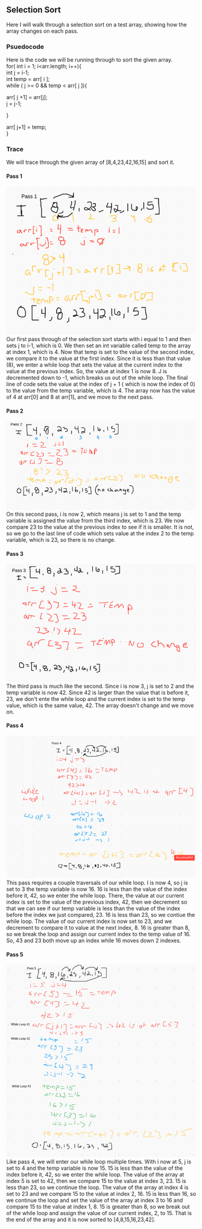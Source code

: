 ## Selection Sort
Here I will walk through a selection sort on a test array, showing how the array
changes on each pass.
### Psuedocode
Here is the code we will be running through to sort the given array.<br>
for( int i = 1; i<arr.length; i++){<br>
int j = i-1;<br>
int temp = arr[ i ];<br>
while ( j >= 0 && temp < arr[ j ]){<br>

  arr[ j  +1] = arr[j];<br>
  j  = j-1;

  }

arr[ j+1] = temp;<br>
}
### Trace
We will trace through the given array of [8,4,23,42,16,15] and sort it. 
#### Pass 1
![Whiteboard](challenges/src/test/resources/blog1a.png) <br>
Our first pass through of the selection sort starts with i equal to 1 and then sets j to i-1, which is 0.
We then set an int variable called temp to the array at index 1, which is 4. Now that temp is set to the 
value of the second index, we compare it to the value at the first index.  Since it is less than that value (8),
we enter a while loop that sets the value at the current index to the value at the previous index.  So, the value at
index 1 is now 8. J is decremented down to -1, which breaks us out of the while loop.  The final line of code sets 
the value at the index of j + 1 ( which is now the index of 0) to the value from the temp variable, which is 4. The 
array now has the value of 4 at arr[0] and 8 at arr[1], and we move to the next pass.  
#### Pass 2
![Whiteboard](challenges/src/test/resources/blog1b.png) <br>
On this second pass, i is now 2, which means j is set to 1 and the temp variable is assigned the value from the third index, 
which is 23.  We now compare 23 to the value at the previous index to see if it is smaller. It is not, so we go to the 
last line of code which sets value at the index 2 to the temp variable, which is 23, so there is no change.
#### Pass 3
![Whiteboard](challenges/src/test/resources/blog1c.png) <br>
The third pass is much like the second.  Since i is now 3, j is set to 2 and the temp variable is now 42.  Since 42 is
larger than the value that is before it, 23, we don't ente the while loop and the current index is set to the temp value,
which is the same value, 42. The array doesn't change and we move on. 
#### Pass 4
![Whiteboard](challenges/src/test/resources/blog1d.png) <br>
This pass requires a couple traversals of our while loop.  I is now 4, so j is set to 3 the temp variable is now 16. 16 is 
less than the value of the index before it, 42, so we enter the while loop.  There, the value at our current index is set to the 
value of the previous index, 42, then we decrement so that we can see if our temp variable is less than the value of the index 
before the index we just compared, 23. 16 is less than 23, so we contiue the while loop.  The value of our current index is now 
set to 23, and we decrement to compare it to value at the next index, 8.  16 is greater than 8, so we break the loop and assign 
our current index to the temp value of 16.  So, 43 and 23 both move up an index while 16 moves down 2 indexes. 
#### Pass 5
![Whiteboard](challenges/src/test/resources/blog1e.png) <br>
Like pass 4, we will enter our while loop multiple times.  With i now at 5, j is set to 4 and the temp variable is now 15. 15
is less than the value of the index before it, 42, so we enter the while loop.  The value of the array at index 5 is set to 42, then 
we compare 15 to the value at index 3, 23. 15 is less than 23, so we continue the loop.  The value of the array at index 4 is set to
23 and we compare 15 to the value at index 2, 16. 15 is less than 16, so we continue the loop and set the value of the array at index 
3 to 16 and compare 15 to the value at index 1, 8. 15 is greater than 8, so we break out of the while loop and assign the value of our
current index, 2, to 15.  That is the end of the array and it is now sorted to [4,8,15,16,23,42].
